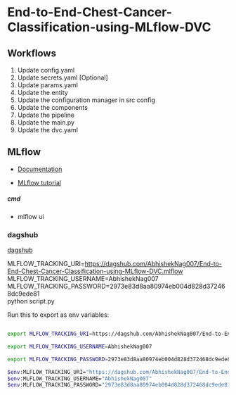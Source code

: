 # End-to-End-Chest-Cancer-Classification-using-MLflow-DVC



## Workflows

1. Update config.yaml
2. Update secrets.yaml [Optional]
3. Update params.yaml
4. Update the entity
5. Update the configuration manager in src config
6. Update the components
7. Update the pipeline 
8. Update the main.py
9. Update the dvc.yaml





## MLflow

- [Documentation](https://mlflow.org/docs/latest/index.html)

- [MLflow tutorial](https://youtube.com/playlist?list=PLkz_y24mlSJZrqiZ4_cLUiP0CBN5wFmTb&si=zEp_C8zLHt1DzWKK)

##### cmd
- mlflow ui

### dagshub
[dagshub](https://dagshub.com/)

MLFLOW_TRACKING_URI=https://dagshub.com/AbhishekNag007/End-to-End-Chest-Cancer-Classification-using-MLflow-DVC.mlflow \
MLFLOW_TRACKING_USERNAME=AbhishekNag007 \
MLFLOW_TRACKING_PASSWORD=2973e83d8aa80974eb004d828d372468dc9ede81 \
python script.py

Run this to export as env variables:

```bash

export MLFLOW_TRACKING_URI=https://dagshub.com/AbhishekNag007/End-to-End-Chest-Cancer-Classification-using-MLflow-DVC.mlflow

export MLFLOW_TRACKING_USERNAME=AbhishekNag007 

export MLFLOW_TRACKING_PASSWORD=2973e83d8aa80974eb004d828d372468dc9ede81

```

```bash
$env:MLFLOW_TRACKING_URI="https://dagshub.com/AbhishekNag007/End-to-End-Chest-Cancer-Classification-using-MLflow-DVC.mlflow"
$env:MLFLOW_TRACKING_USERNAME="AbhishekNag007"
$env:MLFLOW_TRACKING_PASSWORD="2973e83d8aa80974eb004d828d372468dc9ede81"
```
